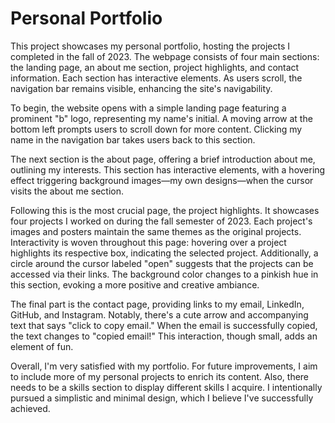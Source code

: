 # Personal Portfolio

This project showcases my personal portfolio, hosting the projects I completed in the fall of 2023. The webpage consists of four main sections: the landing page, an about me section, project highlights, and contact information. Each section has interactive elements. As users scroll, the navigation bar remains visible, enhancing the site's navigability.

To begin, the website opens with a simple landing page featuring a prominent "b" logo, representing my name's initial. A moving arrow at the bottom left prompts users to scroll down for more content. Clicking my name in the navigation bar takes users back to this section.

The next section is the about page, offering a brief introduction about me, outlining my interests. This section has interactive elements, with a hovering effect triggering background images—my own designs—when the cursor visits the about me section.

Following this is the most crucial page, the project highlights. It showcases four projects I worked on during the fall semester of 2023. Each project's images and posters maintain the same themes as the original projects. Interactivity is woven throughout this page: hovering over a project highlights its respective box, indicating the selected project. Additionally, a circle around the cursor labeled "open" suggests that the projects can be accessed via their links. The background color changes to a pinkish hue in this section, evoking a more positive and creative ambiance.

The final part is the contact page, providing links to my email, LinkedIn, GitHub, and Instagram. Notably, there's a cute arrow and accompanying text that says "click to copy email." When the email is successfully copied, the text changes to "copied email!" This interaction, though small, adds an element of fun.

Overall, I'm very satisfied with my portfolio. For future improvements, I aim to include more of my personal projects to enrich its content. Also, there needs to be a skills section to display different skills I acquire. I intentionally pursued a simplistic and minimal design, which I believe I've successfully achieved.
